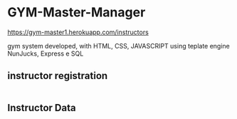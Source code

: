 # GYM-Master-Manager
https://gym-master1.herokuapp.com/instructors

gym system developed, with HTML, CSS, JAVASCRIPT 
using teplate engine NunJucks, Express e SQL
<h2>instructor registration</h2>
<img href="https://github.com/BmAlkes/GYM-Master-Manager/blob/master/public/Annotation%202020-06-22%20160158.png?raw=true">
<br>
<h2>Instructor Data </h2> 
<img href="https://github.com/BmAlkes/GYM-Master-Manager/blob/master/public/Annotation%202.png?raw=true>
<br>
           <h2>Instructor List</>
           <img href="https://github.com/BmAlkes/GYM-Master-Manager/blob/master/public/Annotation%203.png?raw=true">
 

